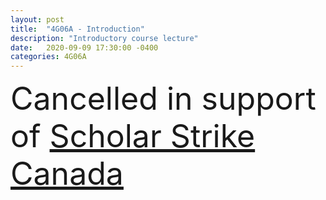 ```yaml
---
layout: post
title:  "4G06A - Introduction"
description: "Introductory course lecture"
date:   2020-09-09 17:30:00 -0400
categories: 4G06A
---
```


<span style="font-size:50px">Cancelled in support of [Scholar Strike Canada](https://scholarstrikecanada.ca)</span>
